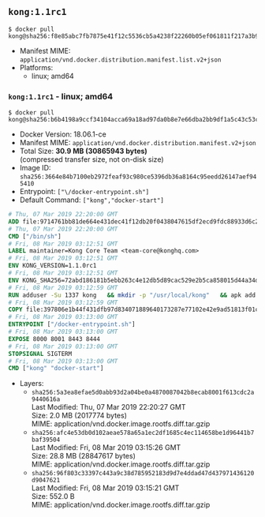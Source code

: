 ## `kong:1.1rc1`

```console
$ docker pull kong@sha256:f8e85abc7fb7875e41f12c5536cb5a4238f22260b05ef061811f217a3b95ab7f
```

-	Manifest MIME: `application/vnd.docker.distribution.manifest.list.v2+json`
-	Platforms:
	-	linux; amd64

### `kong:1.1rc1` - linux; amd64

```console
$ docker pull kong@sha256:b6b4198a9ccf34104acca69a18ad97da0b8e7e66dba2bb9df1a5c43c53c2323a
```

-	Docker Version: 18.06.1-ce
-	Manifest MIME: `application/vnd.docker.distribution.manifest.v2+json`
-	Total Size: **30.9 MB (30865943 bytes)**  
	(compressed transfer size, not on-disk size)
-	Image ID: `sha256:3664e84b7100eb2972feaf93c980ce5396db36a8164c95eedd26147aef945410`
-	Entrypoint: `["\/docker-entrypoint.sh"]`
-	Default Command: `["kong","docker-start"]`

```dockerfile
# Thu, 07 Mar 2019 22:20:00 GMT
ADD file:9714761bb81de664e431dec41f12db20f0438047615df2ecd9fdc88933d6c20f in / 
# Thu, 07 Mar 2019 22:20:00 GMT
CMD ["/bin/sh"]
# Fri, 08 Mar 2019 03:12:51 GMT
LABEL maintainer=Kong Core Team <team-core@konghq.com>
# Fri, 08 Mar 2019 03:12:51 GMT
ENV KONG_VERSION=1.1.0rc1
# Fri, 08 Mar 2019 03:12:51 GMT
ENV KONG_SHA256=72abd186181b5ebb263c4e12db5d89cac529e2b5ca858015d44a34d560755b35
# Fri, 08 Mar 2019 03:12:59 GMT
RUN adduser -Su 1337 kong 	&& mkdir -p "/usr/local/kong" 	&& apk add --no-cache --virtual .build-deps wget tar ca-certificates 	&& apk add --no-cache libgcc openssl pcre perl tzdata curl libcap su-exec 	&& wget -O kong.tar.gz "https://bintray.com/kong/kong-community-edition-alpine-tar/download_file?file_path=kong-community-edition-$KONG_VERSION.apk.tar.gz" 	&& echo "$KONG_SHA256 *kong.tar.gz" | sha256sum -c - 	&& tar -xzf kong.tar.gz -C /tmp 	&& rm -f kong.tar.gz 	&& cp -R /tmp/usr / 	&& rm -rf /tmp/usr 	&& cp -R /tmp/etc / 	&& rm -rf /tmp/etc 	&& apk del .build-deps
# Fri, 08 Mar 2019 03:12:59 GMT
COPY file:397806e1b44f431dfb97d834071889640173287e77102e42e9ad51813f01cec4 in /docker-entrypoint.sh 
# Fri, 08 Mar 2019 03:13:00 GMT
ENTRYPOINT ["/docker-entrypoint.sh"]
# Fri, 08 Mar 2019 03:13:00 GMT
EXPOSE 8000 8001 8443 8444
# Fri, 08 Mar 2019 03:13:00 GMT
STOPSIGNAL SIGTERM
# Fri, 08 Mar 2019 03:13:00 GMT
CMD ["kong" "docker-start"]
```

-	Layers:
	-	`sha256:5a3ea8efae5d0abb93d2a04be0a4870087042b8ecab8001f613cdc2a9440616a`  
		Last Modified: Thu, 07 Mar 2019 22:20:27 GMT  
		Size: 2.0 MB (2017774 bytes)  
		MIME: application/vnd.docker.image.rootfs.diff.tar.gzip
	-	`sha256:afc4e53db0d102aeae578a65a1ec2df1685c4ec114658be1d96441b7baf39504`  
		Last Modified: Fri, 08 Mar 2019 03:15:26 GMT  
		Size: 28.8 MB (28847617 bytes)  
		MIME: application/vnd.docker.image.rootfs.diff.tar.gzip
	-	`sha256:96f803c33397c443a9c38d785952183d9d7e4ddad47d437971436120d9047621`  
		Last Modified: Fri, 08 Mar 2019 03:15:21 GMT  
		Size: 552.0 B  
		MIME: application/vnd.docker.image.rootfs.diff.tar.gzip
